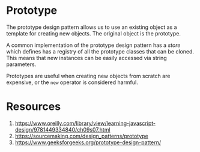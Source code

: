 # Prototype
The prototype design pattern allows us to use an existing object as a template for creating new objects.
The original object is the prototype.

A common implementation of the prototype design pattern has a _store_ which defines has a registry of all the prototype
classes that can be cloned. This means that new instances can be easily accessed via string parameters.

Prototypes are useful when creating new objects from scratch are expensive, or the `new` operator is considered harmful.

# Resources
1. https://www.oreilly.com/library/view/learning-javascript-design/9781449334840/ch09s07.html
2. https://sourcemaking.com/design_patterns/prototype
3. https://www.geeksforgeeks.org/prototype-design-pattern/